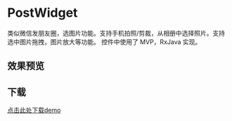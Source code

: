 # PostWidget
类似微信发朋友圈，选图片功能。支持手机拍照/剪裁，从相册中选择照片。支持选中图片拖拽，图片放大等功能。
控件中使用了 MVP，RxJava 实现。


## 效果预览

## 下载
[点击此处下载demo](http://op6c410ta.bkt.clouddn.com/postWidgetDemo.apk)
